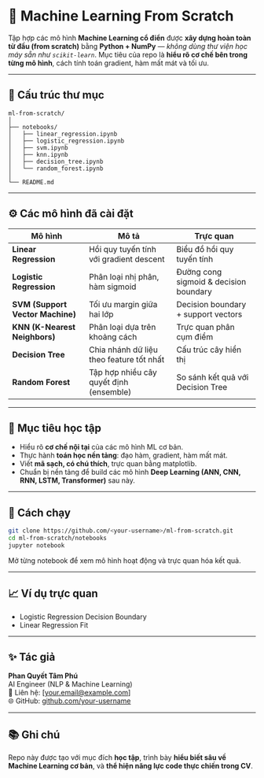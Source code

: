 # 🧠 Machine Learning From Scratch

Tập hợp các mô hình **Machine Learning cổ điển** được **xây dựng hoàn toàn từ đầu (from scratch)** bằng **Python + NumPy** — *không dùng thư viện học máy sẵn như `scikit-learn`*.
Mục tiêu của repo là **hiểu rõ cơ chế bên trong từng mô hình**, cách tính toán gradient, hàm mất mát và tối ưu.

---

## 📂 Cấu trúc thư mục
```
ml-from-scratch/
│
├── notebooks/
│   ├── linear_regression.ipynb
│   ├── logistic_regression.ipynb
│   ├── svm.ipynb
│   ├── knn.ipynb
│   ├── decision_tree.ipynb
│   └── random_forest.ipynb
│
└── README.md
```

---

## ⚙️ Các mô hình đã cài đặt

| Mô hình | Mô tả | Trực quan |
|----------|-------|-----------|
| **Linear Regression** | Hồi quy tuyến tính với gradient descent | Biểu đồ hồi quy tuyến tính |
| **Logistic Regression** | Phân loại nhị phân, hàm sigmoid | Đường cong sigmoid & decision boundary |
| **SVM (Support Vector Machine)** | Tối ưu margin giữa hai lớp | Decision boundary + support vectors |
| **KNN (K-Nearest Neighbors)** | Phân loại dựa trên khoảng cách | Trực quan phân cụm điểm |
| **Decision Tree** | Chia nhánh dữ liệu theo feature tốt nhất | Cấu trúc cây hiển thị |
| **Random Forest** | Tập hợp nhiều cây quyết định (ensemble) | So sánh kết quả với Decision Tree |

---

## 🧩 Mục tiêu học tập

- Hiểu rõ **cơ chế nội tại** của các mô hình ML cơ bản.
- Thực hành **toán học nền tảng**: đạo hàm, gradient, hàm mất mát.
- Viết **mã sạch, có chú thích**, trực quan bằng matplotlib.
- Chuẩn bị nền tảng để build các mô hình **Deep Learning (ANN, CNN, RNN, LSTM, Transformer)** sau này.

---

## 🚀 Cách chạy
```bash
git clone https://github.com/<your-username>/ml-from-scratch.git
cd ml-from-scratch/notebooks
jupyter notebook
```
Mở từng notebook để xem mô hình hoạt động và trực quan hóa kết quả.

---

## 📈 Ví dụ trực quan
- Logistic Regression Decision Boundary
- Linear Regression Fit

---

## ✨ Tác giả

**Phan Quyết Tâm Phú**  
AI Engineer (NLP & Machine Learning)  
📧 Liên hệ: [your.email@example.com]  
🌐 GitHub: [github.com/your-username](https://github.com/your-username)

---

## 📚 Ghi chú

Repo này được tạo với mục đích **học tập**, trình bày **hiểu biết sâu về Machine Learning cơ bản**, và **thể hiện năng lực code thực chiến trong CV**.
